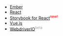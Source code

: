   * [Ember](/docs/clients/javascript/ember)
  * [React](/docs/clients/javascript/react)
  * [Storybook for React](/docs/clients/javascript/react-storybook)<sup style="color: red">new!</sup>
  * [Vue.js](/docs/clients/javascript/vue)
  * [WebdriverIO](/docs/clients/javascript/webdriverio)<sup style="color: #a0a0a0">beta</sup>
